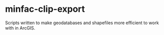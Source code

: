 # minfac-clip-export

Scripts written to make geodatabases and shapefiles more efficient to work with in ArcGIS. 


